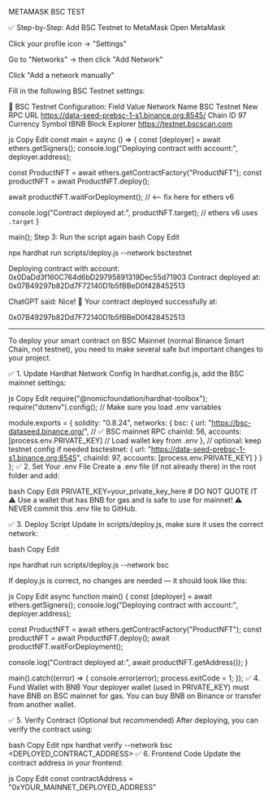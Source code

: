 METAMASK BSC TEST

✅ Step-by-Step: Add BSC Testnet to MetaMask
Open MetaMask

Click your profile icon → "Settings"

Go to "Networks" → then click "Add Network"

Click "Add a network manually"

Fill in the following BSC Testnet settings:

🔧 BSC Testnet Configuration:
Field	Value
Network Name	BSC Testnet
New RPC URL	https://data-seed-prebsc-1-s1.binance.org:8545/
Chain ID	97
Currency Symbol	tBNB
Block Explorer	https://testnet.bscscan.com






js
Copy
Edit
const main = async () => {
  const [deployer] = await ethers.getSigners();
  console.log("Deploying contract with account:", deployer.address);

  const ProductNFT = await ethers.getContractFactory("ProductNFT");
  const productNFT = await ProductNFT.deploy();

  await productNFT.waitForDeployment();  // <-- fix here for ethers v6

  console.log("Contract deployed at:", productNFT.target);  // ethers v6 uses `.target`
}

main();
Step 3: Run the script again
bash
Copy
Edit


npx hardhat run scripts/deploy.js --network bsctestnet



Deploying contract with account: 0x0DaDd3f160C764d6bD29795891319Dec55d71903
Contract deployed at: 0x07B49297b82Dd7F72140D1b5fBBeD0f428452513


ChatGPT said:
Nice! 🎉 Your contract deployed successfully at:

0x07B49297b82Dd7F72140D1b5fBBeD0f428452513



**********************************************************************************************************************************************


To deploy your smart contract on BSC Mainnet (normal Binance Smart Chain, not testnet), you need to make several safe but important changes to your project.

✅ 1. Update Hardhat Network Config
In hardhat.config.js, add the BSC mainnet settings:

js
Copy
Edit
require("@nomicfoundation/hardhat-toolbox");
require("dotenv").config(); // Make sure you load .env variables

module.exports = {
  solidity: "0.8.24",
  networks: {
    bsc: {
      url: "https://bsc-dataseed.binance.org/", // ✅ BSC mainnet RPC
      chainId: 56,
      accounts: [process.env.PRIVATE_KEY] // Load wallet key from .env
    },
    // optional: keep testnet config if needed
    bsctestnet: {
      url: "https://data-seed-prebsc-1-s1.binance.org:8545",
      chainId: 97,
      accounts: [process.env.PRIVATE_KEY]
    }
  }
};
✅ 2. Set Your .env File
Create a .env file (if not already there) in the root folder and add:

bash
Copy
Edit
PRIVATE_KEY=your_private_key_here  # DO NOT QUOTE IT
⚠️ Use a wallet that has BNB for gas and is safe to use for mainnet!
⚠️ NEVER commit this .env file to GitHub.

✅ 3. Deploy Script Update
In scripts/deploy.js, make sure it uses the correct network:

bash
Copy
Edit


npx hardhat run scripts/deploy.js --network bsc



If deploy.js is correct, no changes are needed — it should look like this:

js
Copy
Edit
async function main() {
  const [deployer] = await ethers.getSigners();
  console.log("Deploying contract with account:", deployer.address);

  const ProductNFT = await ethers.getContractFactory("ProductNFT");
  const productNFT = await ProductNFT.deploy();
  await productNFT.waitForDeployment();

  console.log("Contract deployed at:", await productNFT.getAddress());
}

main().catch((error) => {
  console.error(error);
  process.exitCode = 1;
});
✅ 4. Fund Wallet with BNB
Your deployer wallet (used in PRIVATE_KEY) must have BNB on BSC mainnet for gas.
You can buy BNB on Binance or transfer from another wallet.

✅ 5. Verify Contract (Optional but recommended)
After deploying, you can verify the contract using:

bash
Copy
Edit
npx hardhat verify --network bsc <DEPLOYED_CONTRACT_ADDRESS>
✅ 6. Frontend Code
Update the contract address in your frontend:

js
Copy
Edit
const contractAddress = "0xYOUR_MAINNET_DEPLOYED_ADDRESS"